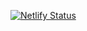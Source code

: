 [![Netlify Status](https://api.netlify.com/api/v1/badges/a165751c-b648-43d5-b504-cf14d5801720/deploy-status)](https://app.netlify.com/sites/inventory-docs/deploys)